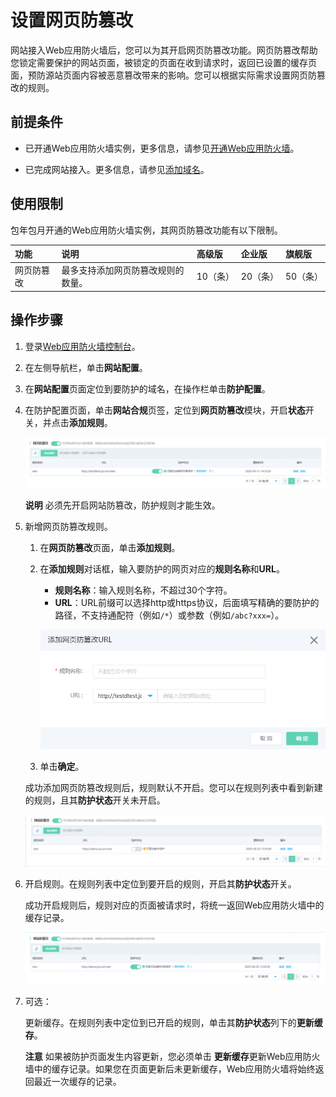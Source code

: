# 设置网页防篡改

网站接入Web应用防火墙后，您可以为其开启网页防篡改功能。网页防篡改帮助您锁定需要保护的网站页面，被锁定的页面在收到请求时，返回已设置的缓存页面，预防源站页面内容被恶意篡改带来的影响。您可以根据实际需求设置网页防篡改的规则。

## 前提条件

- 已开通Web应用防火墙实例，更多信息，请参见[开通Web应用防火墙](https://docs.jdcloud.com/cn/web-application-firewall/purchase-process)。

- 已完成网站接入。更多信息，请参见[添加域名]()。


## 使用限制

包年包月开通的Web应用防火墙实例，其网页防篡改功能有以下限制。

| 功能       | 说明                               | 高级版   | 企业版   | 旗舰版   |
| :--------- | :--------------------------------- | :------- | :------- | :------- |
| 网页防篡改 | 最多支持添加网页防篡改规则的数量。 | 10（条） | 20（条） | 50（条） |

## 操作步骤

1. 登录[Web应用防火墙控制台](https://cloudwaf-console.jdcloud.com/overview/business)。

2. 在左侧导航栏，单击**网站配置**。

3. 在**网站配置**页面定位到要防护的域名，在操作栏单击**防护配置**。

4. 在防护配置页面，单击**网站合规**页签，定位到**网页防篡改**模块，开启**状态**开关，并点击**添加规则**。

   ![image](../../../../../image/WAF/protect-configure/7.Website-Anti-Tamper.png)

   **说明** 必须先开启网站防篡改，防护规则才能生效。

5. 新增网页防篡改规则。

   1. 在**网页防篡改**页面，单击**添加规则**。

   2. 在**添加规则**对话框，输入要防护的网页对应的**规则名称**和**URL**。

      - **规则名称**：输入规则名称，不超过30个字符。
      - **URL**：URL前缀可以选择http或https协议，后面填写精确的要防护的路径，不支持通配符（例如`/*`）或参数（例如`/abc?xxx=`）。

      ![image](../../../../../image/WAF/protect-configure/8.Website-Anti-TamperRules.png)

   3. 单击**确定**。

   成功添加网页防篡改规则后，规则默认不开启。您可以在规则列表中看到新建的规则，且其**防护状态**开关未开启。

   ![image](../../../../../image/WAF/protect-configure/9.Website-Add-Rules.png)

6. 开启规则。在规则列表中定位到要开启的规则，开启其**防护状态**开关。

   成功开启规则后，规则对应的页面被请求时，将统一返回Web应用防火墙中的缓存记录。

   ![image](../../../../../image/WAF/protect-configure/10.Website-Open-Switch.png)

7. 可选：

   更新缓存。在规则列表中定位到已开启的规则，单击其**防护状态**列下的**更新缓存**。

   **注意** 如果被防护页面发生内容更新，您必须单击 **更新缓存**更新Web应用防火墙中的缓存记录。如果您在页面更新后未更新缓存，Web应用防火墙将始终返回最近一次缓存的记录。